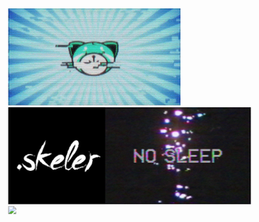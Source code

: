 
### <img src="img\kissland_cat.gif"><img src="img\skeler.png" height="197px"><img src="img\no_slep.gif" height="197px"><img src="drive.jpg" height="197px">
<!---
ddxbugs/ddxbugs is a ✨ special ✨ repository because its `README.md` (this file) appears on your GitHub profile.
You can click the Preview link to take a look at your changes.
--->
